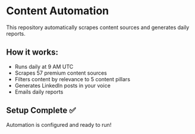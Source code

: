 # Content Automation

This repository automatically scrapes content sources and generates daily reports.

## How it works:
- Runs daily at 9 AM UTC
- Scrapes 57 premium content sources
- Filters content by relevance to 5 content pillars
- Generates LinkedIn posts in your voice
- Emails daily reports

## Setup Complete ✅
Automation is configured and ready to run!
